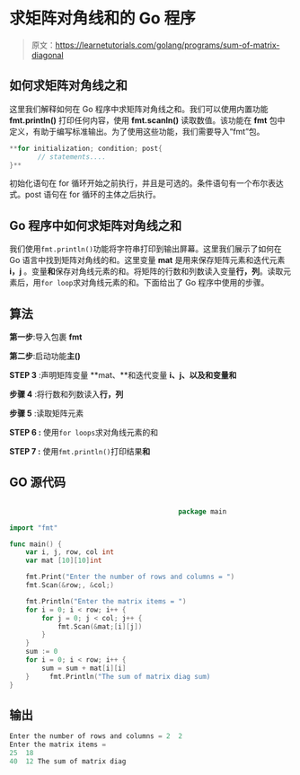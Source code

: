 # 求矩阵对角线和的 Go 程序

> 原文：<https://learnetutorials.com/golang/programs/sum-of-matrix-diagonal>

## 如何求矩阵对角线之和

这里我们解释如何在 Go 程序中求矩阵对角线之和。我们可以使用内置功能 **fmt.println()** 打印任何内容，使用 **fmt.scanln()** 读取数值。该功能在 **fmt** 包中定义，有助于编写标准输出。为了使用这些功能，我们需要导入“fmt”包。

```go
**for initialization; condition; post{
       // statements....
}** 

```

初始化语句在 for 循环开始之前执行，并且是可选的。条件语句有一个布尔表达式。post 语句在 for 循环的主体之后执行。

## Go 程序中如何求矩阵对角线之和

我们使用`fmt.println()`功能将字符串打印到输出屏幕。这里我们展示了如何在 Go 语言中找到矩阵对角线的和。这里变量 **mat** 是用来保存矩阵元素和迭代元素 **i，j** 。变量**和**保存对角线元素的和。将矩阵的行数和列数读入变量**行，列**。读取元素后，用`for loop`求对角线元素的和。下面给出了 Go 程序中使用的步骤。

## 算法

**第一步**:导入包裹 **fmt**

**第二步**:启动功能**主()**

**STEP 3** :声明矩阵变量 **mat、**和迭代变量 **i、j、**以及和变量**和**

**步骤 4** :将行数和列数读入**行，列**

**步骤 5** :读取矩阵元素

****STEP 6** :** 使用`for loops`求对角线元素的和

****STEP 7** :** 使用`fmt.println()`打印结果**和**

## GO 源代码

```go

                                          package main

import "fmt"

func main() {
    var i, j, row, col int
    var mat [10][10]int

    fmt.Print("Enter the number of rows and columns = ")
    fmt.Scan(&row;, &col;)

    fmt.Println("Enter the matrix items = ")
    for i = 0; i < row; i++ {
        for j = 0; j < col; j++ {
            fmt.Scan(&mat;[i][j])
        }
    }
    sum := 0
    for i = 0; i < row; i++ {
        sum = sum + mat[i][i]
    }     fmt.Println("The sum of matrix diag sum)
}

```

## 输出

```go
Enter the number of rows and columns = 2  2
Enter the matrix items = 
25  18
40  12 The sum of matrix diag 
```